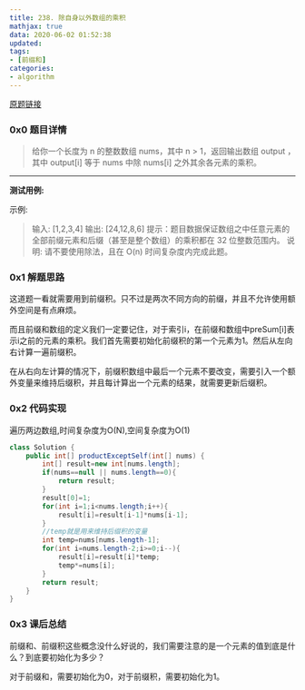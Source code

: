 ```yaml
---
title: 238. 除自身以外数组的乘积
mathjax: true
data: 2020-06-02 01:52:38
updated:
tags:
- [前缀和]
categories:
- algorithm
---
```


[原题链接](https://leetcode-cn.com/problems/product-of-array-except-self/)

### 0x0 题目详情

>给你一个长度为 n 的整数数组 nums，其中 n > 1，返回输出数组 output ，其中 output[i] 等于 nums 中除 nums[i] 之外其余各元素的乘积。

---

**测试用例:**

示例:

>输入: [1,2,3,4]
输出: [24,12,8,6]
提示：题目数据保证数组之中任意元素的全部前缀元素和后缀（甚至是整个数组）的乘积都在 32 位整数范围内。
说明: 请不要使用除法，且在 O(n) 时间复杂度内完成此题。

### 0x1 解题思路

这道题一看就需要用到前缀积。只不过是两次不同方向的前缀，并且不允许使用额外空间是有点麻烦。

而且前缀和数组的定义我们一定要记住，对于索引i，在前缀和数组中preSum[i]表示i之前的元素的乘积。我们首先需要初始化前缀积的第一个元素为1。然后从左向右计算一遍前缀积。

在从右向左计算的情况下，前缀积数组中最后一个元素不要改变，需要引入一个额外变量来维持后缀积，并且每计算出一个元素的结果，就需要更新后缀积。

### 0x2 代码实现

遍历两边数组,时间复杂度为O(N),空间复杂度为O(1)

``` java
class Solution {
    public int[] productExceptSelf(int[] nums) {
        int[] result=new int[nums.length];
        if(nums==null || nums.length==0){
            return result;
        }
        result[0]=1;
        for(int i=1;i<nums.length;i++){
            result[i]=result[i-1]*nums[i-1];
        }
        //temp就是用来维持后缀积的变量
        int temp=nums[nums.length-1];
        for(int i=nums.length-2;i>=0;i--){
            result[i]=result[i]*temp;
            temp*=nums[i];
        }
        return result;
    }
}
```

### 0x3 课后总结

前缀和、前缀积这些概念没什么好说的，我们需要注意的是一个元素的值到底是什么？到底要初始化为多少？

对于前缀和，需要初始化为0，对于前缀积，需要初始化为1。